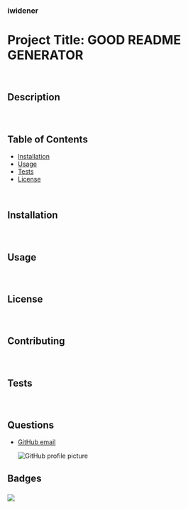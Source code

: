 
### iwidener

# **Project Title:** GOOD README GENERATOR
<p>&nbsp;</p>

## **Description**
### 
<p>&nbsp;</p>

## **Table of Contents**
  * [Installation](#Installation)
  * [Usage](#Usage)
  * [Tests](#Tests)
  * [License](#License)
<p>&nbsp;</p>

## **Installation**
### 
<p>&nbsp;</p>

## **Usage**
### 
<p>&nbsp;</p>

## **License**
### 
<p>&nbsp;</p>

## **Contributing**
### 
<p>&nbsp;</p>

## **Tests**
### 
<p>&nbsp;</p>

## **Questions**
  * [GitHub email](iwide2019@gmail.com)

    ![GitHub profile picture](https://avatars2.githubusercontent.com/u/55069545?v=4)
 
## **Badges**
### 
<img src="https://img.shields.io/badge/license-MIT-blue.svg">
<p>&nbsp;</p>
